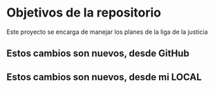 # Objetivos de la repositorio

Este proyecto se encarga de manejar los planes de la liga de la justicia

## Estos cambios son nuevos, desde GitHub
## Estos cambios son nuevos, desde mi LOCAL
